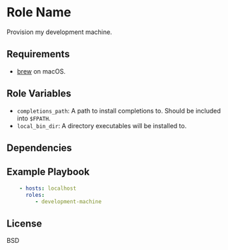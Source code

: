 Role Name
=========

Provision my development machine.

Requirements
------------

- [brew](https://brew.sh) on macOS.

Role Variables
--------------

- `completions_path`: A path to install completions to. Should be included into
  `$FPATH`.
- `local_bin_dir`: A directory executables will be installed to.

Dependencies
------------

Example Playbook
----------------

```yaml
    - hosts: localhost
      roles:
         - development-machine
```

License
-------

BSD

